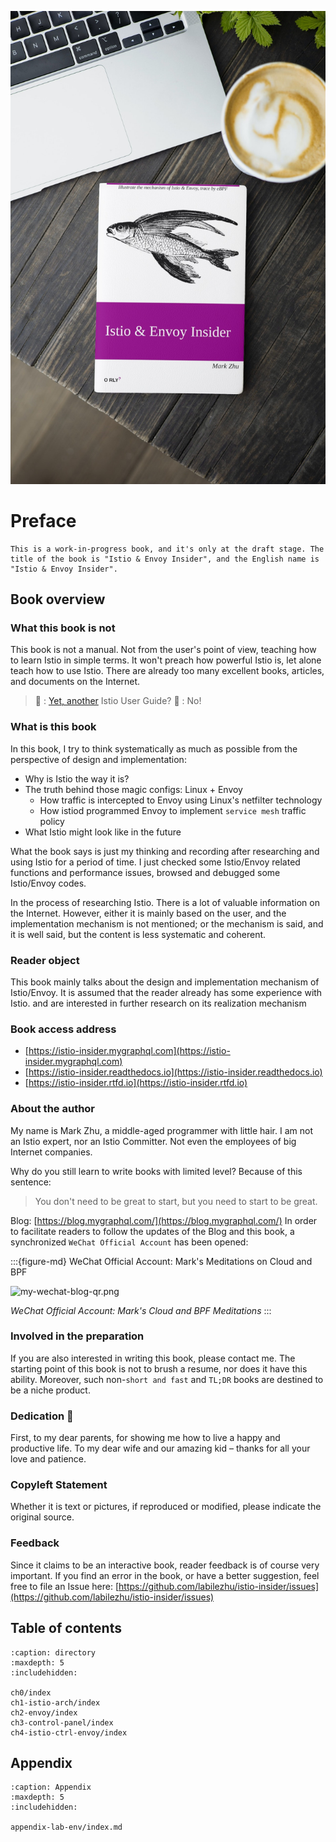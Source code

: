 ![Book Cover](./book-cover-mockup.jpg)

# Preface


```{attention}
This is a work-in-progress book, and it's only at the draft stage. The title of the book is "Istio & Envoy Insider", and the English name is "Istio & Envoy Insider".
````

## Book overview

### What this book is not

This book is not a manual. Not from the user's point of view, teaching how to learn Istio in simple terms. It won't preach how powerful Istio is, let alone teach how to use Istio. There are already too many excellent books, articles, and documents on the Internet.

> 🤷 : [Yet, another](https://en.wikipedia.org/wiki/Yet_another) Istio User Guide?
> 🙅 : No!



### What is this book

In this book, I try to think systematically as much as possible from the perspective of design and implementation:
- Why is Istio the way it is?
- The truth behind those magic configs: Linux + Envoy
  - How traffic is intercepted to Envoy using Linux's netfilter technology
  - How istiod programmed Envoy to implement `service mesh` traffic policy
- What Istio might look like in the future


What the book says is just my thinking and recording after researching and using Istio for a period of time. I just checked some Istio/Envoy related functions and performance issues, browsed and debugged some Istio/Envoy codes.

In the process of researching Istio. There is a lot of valuable information on the Internet. However, either it is mainly based on the user, and the implementation mechanism is not mentioned; or the mechanism is said, and it is well said, but the content is less systematic and coherent.

### Reader object
This book mainly talks about the design and implementation mechanism of Istio/Envoy. It is assumed that the reader already has some experience with Istio. and are interested in further research on its realization mechanism

### Book access address
- [https://istio-insider.mygraphql.com](https://istio-insider.mygraphql.com)
- [https://istio-insider.readthedocs.io](https://istio-insider.readthedocs.io)
- [https://istio-insider.rtfd.io](https://istio-insider.rtfd.io)


### About the author
My name is Mark Zhu, a middle-aged programmer with little hair. I am not an Istio expert, nor an Istio Committer. Not even the employees of big Internet companies.

Why do you still learn to write books with limited level? Because of this sentence:
> You don't need to be great to start, but you need to start to be great.

Blog: [https://blog.mygraphql.com/](https://blog.mygraphql.com/)
In order to facilitate readers to follow the updates of the Blog and this book, a synchronized `WeChat Official Account` has been opened:

:::{figure-md} WeChat Official Account: Mark's Meditations on Cloud and BPF

<img src="_static/my-wechat-blog-qr.png" alt="my-wechat-blog-qr.png">

*WeChat Official Account: Mark's Cloud and BPF Meditations*
:::




### Involved in the preparation
If you are also interested in writing this book, please contact me. The starting point of this book is not to brush a resume, nor does it have this ability. Moreover, such non-`short and fast` and `TL;DR` books are destined to be a niche product.


### Dedication 💞
First, to my dear parents, for showing me how to live a happy
and productive life. To my dear wife and our amazing kid – thanks for all your love and patience.


### Copyleft Statement
Whether it is text or pictures, if reproduced or modified, please indicate the original source.

### Feedback
Since it claims to be an interactive book, reader feedback is of course very important. If you find an error in the book, or have a better suggestion, feel free to file an Issue here:
[https://github.com/labilezhu/istio-insider/issues](https://github.com/labilezhu/istio-insider/issues)


## Table of contents


```{toctree}
:caption: directory
:maxdepth: 5
:includehidden:

ch0/index
ch1-istio-arch/index
ch2-envoy/index
ch3-control-panel/index
ch4-istio-ctrl-envoy/index
````

## Appendix

```{toctree}
:caption: Appendix
:maxdepth: 5
:includehidden:

appendix-lab-env/index.md
````